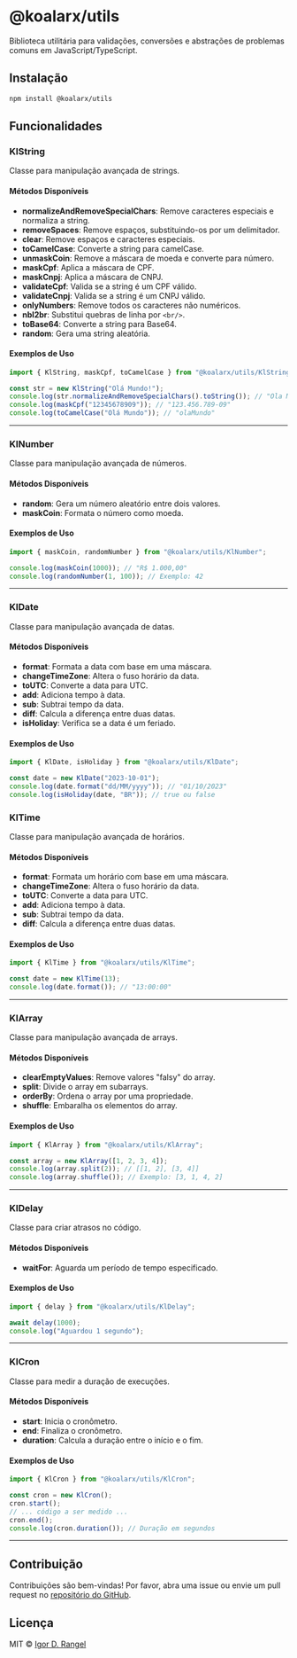 # @koalarx/utils

Biblioteca utilitária para validações, conversões e abstrações de problemas comuns em JavaScript/TypeScript.

## Instalação

```bash
npm install @koalarx/utils
```

## Funcionalidades

### KlString

Classe para manipulação avançada de strings.

#### Métodos Disponíveis

- **normalizeAndRemoveSpecialChars**: Remove caracteres especiais e normaliza a string.
- **removeSpaces**: Remove espaços, substituindo-os por um delimitador.
- **clear**: Remove espaços e caracteres especiais.
- **toCamelCase**: Converte a string para camelCase.
- **unmaskCoin**: Remove a máscara de moeda e converte para número.
- **maskCpf**: Aplica a máscara de CPF.
- **maskCnpj**: Aplica a máscara de CNPJ.
- **validateCpf**: Valida se a string é um CPF válido.
- **validateCnpj**: Valida se a string é um CNPJ válido.
- **onlyNumbers**: Remove todos os caracteres não numéricos.
- **nbl2br**: Substitui quebras de linha por `<br/>`.
- **toBase64**: Converte a string para Base64.
- **random**: Gera uma string aleatória.

#### Exemplos de Uso

```typescript
import { KlString, maskCpf, toCamelCase } from "@koalarx/utils/KlString";

const str = new KlString("Olá Mundo!");
console.log(str.normalizeAndRemoveSpecialChars().toString()); // "Ola Mundo"
console.log(maskCpf("12345678909")); // "123.456.789-09"
console.log(toCamelCase("Olá Mundo")); // "olaMundo"
```

---

### KlNumber

Classe para manipulação avançada de números.

#### Métodos Disponíveis

- **random**: Gera um número aleatório entre dois valores.
- **maskCoin**: Formata o número como moeda.

#### Exemplos de Uso

```typescript
import { maskCoin, randomNumber } from "@koalarx/utils/KlNumber";

console.log(maskCoin(1000)); // "R$ 1.000,00"
console.log(randomNumber(1, 100)); // Exemplo: 42
```

---

### KlDate

Classe para manipulação avançada de datas.

#### Métodos Disponíveis

- **format**: Formata a data com base em uma máscara.
- **changeTimeZone**: Altera o fuso horário da data.
- **toUTC**: Converte a data para UTC.
- **add**: Adiciona tempo à data.
- **sub**: Subtrai tempo da data.
- **diff**: Calcula a diferença entre duas datas.
- **isHoliday**: Verifica se a data é um feriado.

#### Exemplos de Uso

```typescript
import { KlDate, isHoliday } from "@koalarx/utils/KlDate";

const date = new KlDate("2023-10-01");
console.log(date.format("dd/MM/yyyy")); // "01/10/2023"
console.log(isHoliday(date, "BR")); // true ou false
```

### KlTime

Classe para manipulação avançada de horários.

#### Métodos Disponíveis

- **format**: Formata um horário com base em uma máscara.
- **changeTimeZone**: Altera o fuso horário da data.
- **toUTC**: Converte a data para UTC.
- **add**: Adiciona tempo à data.
- **sub**: Subtrai tempo da data.
- **diff**: Calcula a diferença entre duas datas.

#### Exemplos de Uso

```typescript
import { KlTime } from "@koalarx/utils/KlTime";

const date = new KlTime(13);
console.log(date.format()); // "13:00:00"
```

---

### KlArray

Classe para manipulação avançada de arrays.

#### Métodos Disponíveis

- **clearEmptyValues**: Remove valores "falsy" do array.
- **split**: Divide o array em subarrays.
- **orderBy**: Ordena o array por uma propriedade.
- **shuffle**: Embaralha os elementos do array.

#### Exemplos de Uso

```typescript
import { KlArray } from "@koalarx/utils/KlArray";

const array = new KlArray([1, 2, 3, 4]);
console.log(array.split(2)); // [[1, 2], [3, 4]]
console.log(array.shuffle()); // Exemplo: [3, 1, 4, 2]
```

---

### KlDelay

Classe para criar atrasos no código.

#### Métodos Disponíveis

- **waitFor**: Aguarda um período de tempo especificado.

#### Exemplos de Uso

```typescript
import { delay } from "@koalarx/utils/KlDelay";

await delay(1000);
console.log("Aguardou 1 segundo");
```

---

### KlCron

Classe para medir a duração de execuções.

#### Métodos Disponíveis

- **start**: Inicia o cronômetro.
- **end**: Finaliza o cronômetro.
- **duration**: Calcula a duração entre o início e o fim.

#### Exemplos de Uso

```typescript
import { KlCron } from "@koalarx/utils/KlCron";

const cron = new KlCron();
cron.start();
// ... código a ser medido ...
cron.end();
console.log(cron.duration()); // Duração em segundos
```

---

## Contribuição

Contribuições são bem-vindas! Por favor, abra uma issue ou envie um pull request no [repositório do GitHub](https://github.com/igordrangel/koala-utils).

## Licença

MIT © [Igor D. Rangel](https://github.com/igordrangel)
